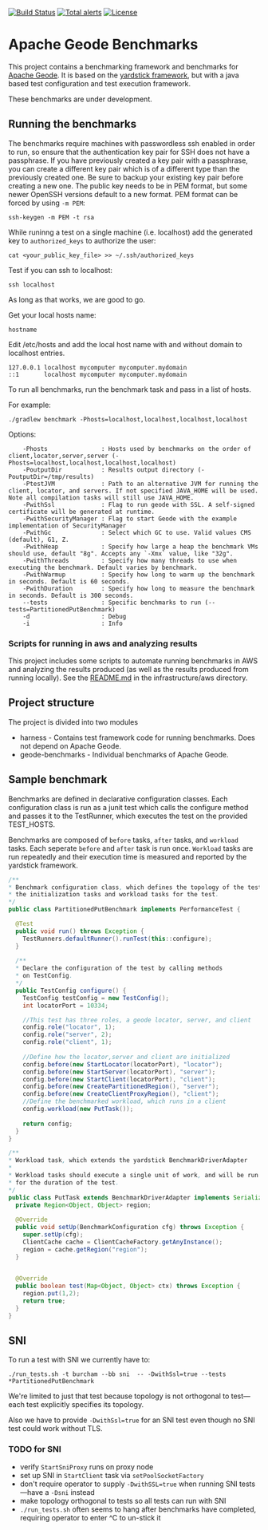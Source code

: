 [![Build Status](https://travis-ci.org/apache/geode-benchmarks.svg?branch=develop)](https://travis-ci.org/apache/geode-benchmarks)
[![Total alerts](https://img.shields.io/lgtm/alerts/g/apache/geode-benchmarks.svg?logo=lgtm&logoWidth=18)](https://lgtm.com/projects/g/apache/geode-benchmarks/alerts/)
[![License](https://img.shields.io/badge/License-Apache%202.0-blue.svg)](https://www.apache.org/licenses/LICENSE-2.0)


# Apache Geode Benchmarks

This project contains a benchmarking framework and benchmarks for 
[Apache Geode](https://geode.apache.org/). It is based on the 
[yardstick framework](https://github.com/gridgain/yardstick), but with a java based
test configuration and test execution framework.

These benchmarks are under development.

## Running the benchmarks
The benchmarks require machines with passwordless ssh enabled in order to run, so ensure that the authentication key pair for SSH does not have a passphrase. If you have previously created a key pair with a passphrase, you can create a different key pair which
is of a different type than the previously created one. Be sure to backup your existing key pair before creating a new one. The public key needs to be in PEM format, but some newer OpenSSH
versions default to a new format. PEM format can be forced by using `-m PEM`:
```
ssh-keygen -m PEM -t rsa
```
While runinng a test on a single machine (i.e. localhost) add the generated key to `authorized_keys` to authorize the user:
```
cat <your_public_key_file> >> ~/.ssh/authorized_keys
```
Test if you can ssh to localhost:
```
ssh localhost
```
As long as that works, we are good to go.

Get your local hosts name:
```
hostname
```
Edit /etc/hosts and add the local host name with and without domain to localhost entries.
```
127.0.0.1 localhost mycomputer mycomputer.mydomain
::1       localhost mycomputer mycomputer.mydomain
```
 
To run all benchmarks, run the benchmark task and pass in a list of hosts.

For example:
```
./gradlew benchmark -Phosts=localhost,localhost,localhost,localhost
```

Options:
```
    -Phosts               : Hosts used by benchmarks on the order of client,locator,server,server (-Phosts=localhost,localhost,localhost,localhost)
    -PoutputDir           : Results output directory (-PoutputDir=/tmp/results)
    -PtestJVM             : Path to an alternative JVM for running the client, locator, and servers. If not specified JAVA_HOME will be used. Note all compilation tasks will still use JAVA_HOME.
    -PwithSsl             : Flag to run geode with SSL. A self-signed certificate will be generated at runtime.
    -PwithSecurityManager : Flag to start Geode with the example implementation of SecurityManager
    -PwithGc              : Select which GC to use. Valid values CMS (default), G1, Z.
    -PwithHeap            : Specify how large a heap the benchmark VMs should use, default "8g". Accepts any `-Xmx` value, like "32g".
    -PwithThreads         : Specify how many threads to use when executing the benchmark. Default varies by benchmark.
    -PwithWarmup          : Specify how long to warm up the benchmark in seconds. Default is 60 seconds.
    -PwithDuration        : Specify how long to measure the benchmark in seconds. Default is 300 seconds.
    --tests               : Specific benchmarks to run (--tests=PartitionedPutBenchmark)
    -d                    : Debug
    -i                    : Info
```    
### Scripts for running in aws and analyzing results

This project includes some scripts to automate running benchmarks in AWS and analyzing the results produced (as well as the results produced from running locally). See the 
[README.md](infrastructure/scripts/aws/README.md) in the infrastructure/aws directory.

## Project structure

The project is divided into two modules
* harness - Contains test framework code for running benchmarks. Does not depend on Apache Geode.
* geode-benchmarks - Individual benchmarks of Apache Geode.

## Sample benchmark

Benchmarks are defined in declarative configuration classes. Each configuration class is run as 
a junit test which calls the configure method and passes it to the TestRunner, which executes
the test on the provided TEST_HOSTS.

Benchmarks are composed of `before` tasks, `after` tasks, and `workload` tasks. Each seperate `before` and `after`
task is run once. `Workload` tasks are run repeatedly and their execution time is measured and
reported by the yardstick framework. 

```java
/**
* Benchmark configuration class, which defines the topology of the test and
* the initialization tasks and workload tasks for the test.
*/
public class PartitionedPutBenchmark implements PerformanceTest {

  @Test
  public void run() throws Exception {
    TestRunners.defaultRunner().runTest(this::configure);
  }
  
  /**
  * Declare the configuration of the test by calling methods
  * on TestConfig.
  */
  public TestConfig configure() {
    TestConfig testConfig = new TestConfig();
    int locatorPort = 10334;

    //This test has three roles, a geode locator, server, and client
    config.role("locator", 1);
    config.role("server", 2);
    config.role("client", 1);
    
    //Define how the locator,server and client are initialized
    config.before(new StartLocator(locatorPort), "locator");
    config.before(new StartServer(locatorPort), "server");
    config.before(new StartClient(locatorPort), "client");
    config.before(new CreatePartitionedRegion(), "server");
    config.before(new CreateClientProxyRegion(), "client");
    //Define the benchmarked workload, which runs in a client
    config.workload(new PutTask());
    
    return config;
  }
}
```

```java
/**
* Workload task, which extends the yardstick BenchmarkDriverAdapter
* 
* Workload tasks should execute a single unit of work, and will be run repeatedly
* for the duration of the test.
*/
public class PutTask extends BenchmarkDriverAdapter implements Serializable {
  private Region<Object, Object> region;
  
  @Override
  public void setUp(BenchmarkConfiguration cfg) throws Exception {
    super.setUp(cfg);
    ClientCache cache = ClientCacheFactory.getAnyInstance();
    region = cache.getRegion("region");
  }

  
  @Override
  public boolean test(Map<Object, Object> ctx) throws Exception {
    region.put(1,2);
    return true;
  }
}
```

## SNI

To run a test with SNI we currently have to:

`./run_tests.sh -t burcham --bb sni  -- -DwithSsl=true --tests *PartitionedPutBenchmark`

We're limited to just that test because topology is not orthogonal to test&mdash;each test explicitly specifies its topology.

Also we have to provide `-DwithSsl=true` for an SNI test even though no SNI test could work without TLS.

### TODO for SNI
* verify `StartSniProxy` runs on proxy node
* set up SNI in `StartClient` task via `setPoolSocketFactory`
* don't require operator to supply `-DwithSSL=true` when running SNI tests&mdash;have a `-Dsni` instead 
* make topology orthogonal to tests so all tests can run with SNI
* `./run_tests.sh` often seems to hang after benchmarks have completed, requiring operator to enter ^C to un-stick it

